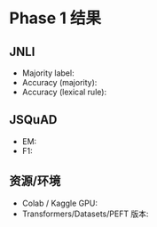 # Phase 1 结果
## JNLI
- Majority label: 
- Accuracy (majority): 
- Accuracy (lexical rule): 

## JSQuAD
- EM: 
- F1: 

## 资源/环境
- Colab / Kaggle GPU: 
- Transformers/Datasets/PEFT 版本: 
